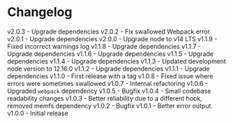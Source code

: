 
# Changelog

v2.0.3 - Upgrade dependencies
v2.0.2 - Fix swallowed Webpack error
v2.0.1 - Upgrade dependencies
v2.0.0 - Upgrade node to v14 LTS
v1.1.9 - Fixed incorrect warnings log
v1.1.8 - Upgrade dependencies
v1.1.7 - Upgrade dependencies
v1.1.6 - Upgrade dependencies
v1.1.5 - Upgrade dependencies
v1.1.4 - Upgrade dependencies
v1.1.3 - Updated development node version to 12.16.0
v1.1.2 - Upgrade dependencies
v1.1.1 - Upgrade dependencies
v1.1.0 - First release with a tag
v1.0.8 - Fixed issue where errors were sometimes swallowed
v1.0.7 - Internal refactoring
v1.0.6 - Upgraded `webpack` dependency
v1.0.5 - Bugfix
v1.0.4 - Small codebase readability changes
v1.0.3 - Better reliability due to a different hook, removed memfs dependency
v1.0.2 - Bugfix
v1.0.1 - Better error output
v1.0.0 - Initial release
